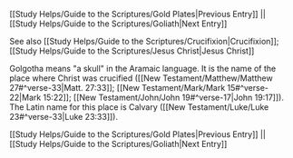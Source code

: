 [[Study Helps/Guide to the Scriptures/Gold Plates|Previous Entry]]  ||  [[Study Helps/Guide to the Scriptures/Goliath|Next Entry]]

 See also [[Study Helps/Guide to the Scriptures/Crucifixion|Crucifixion]]; [[Study Helps/Guide to the Scriptures/Jesus Christ|Jesus Christ]]

 Golgotha means "a skull" in the Aramaic language. It is the name of the place where Christ was crucified ([[New Testament/Matthew/Matthew 27#^verse-33|Matt. 27:33]]; [[New Testament/Mark/Mark 15#^verse-22|Mark 15:22]]; [[New Testament/John/John 19#^verse-17|John 19:17]]). The Latin name for this place is Calvary ([[New Testament/Luke/Luke 23#^verse-33|Luke 23:33]]).

[[Study Helps/Guide to the Scriptures/Gold Plates|Previous Entry]]  ||  [[Study Helps/Guide to the Scriptures/Goliath|Next Entry]]
